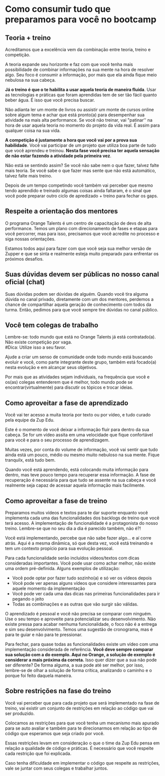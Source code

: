 # Como consumir tudo que preparamos para você no bootcamp

## Teoria + treino

Acreditamos que a excelência vem da combinação entre teoria, treino e competição.

A teoria expande seu horizonte e faz com que você tenha mais possibilidade de combinar informações na sua mente na hora de resolver algo. 
Seu foco é consumir a informação, por mais que ela ainda fique meio nebulosa na sua cabeça.

**Já o treino é que o te habilita a usar aquela teoria de maneira fluida**. 
Usar as tecnologias e práticas que foram aprendidas tem de ser tão fácil quanto beber água. É isso que você precisa buscar.

Não adianta ler um monte de livros ou assistir um monte de cursos online sobre algum tema e achar que está pronto(a) para desempenhar sua atividade                       na mais alta performance.                                                                                                                                                 Se você não treinar, vai "patinar'' na hora de usar aquela teoria no momento do projeto da vida real.                                                                      É assim para qualquer coisa na sua vida.

**A competição é justamente a hora que você vai por a prova sua habilidade**. Você vai participar de um projeto que utiliza boa parte de tudo que você aprendeu e treinou. **Nesta fase você precisa ter aquela sensação de não estar fazendo a atividade pela primeira vez**. 

Não está se sentindo assim? Se você não sabe nem o que fazer, talvez falte mais teoria. Se você sabe o que fazer mas sente que não está automático, talvez falte mais treino.

Depois de um tempo competindo você também vai perceber que mesmo tendo aprendido e treinado algumas coisas ainda faltaram, é o sinal que você pode preparar outro ciclo de apredizado + treino para fechar os gaps.

## Respeite a orientação dos mentores

O programa Orange Talents é um centro de capacitação de devs de alta performance. Temos um plano com direcionamento de fases e etapas para você percorrer, mas para isso, precisamos que você acredite no processo e siga nossas orientações. 
  
Estamos todos aqui para fazer com que você seja sua melhor versão de Zupper e que se sinta e realmente esteja muito preparadx                                           para enfrentar os próximos desafios.

## Suas dúvidas devem ser públicas no nosso canal oficial (chat)

Suas dúvidas podem ser dúvidas de alguém. Quando você tira alguma dúvida no canal privado, diretamente com um dos mentores, perdemos a chance                             de compartilhar aquela geração de conhecimento com todos da turma. Então, pedimos para que você sempre tire dúvidas no canal público.


## Você tem colegas de trabalho 

Lembre-se: todo mundo que está no Orange Talents já está contratado(a).   
  Não existe competição por vaga.   
  #Dica: Utilize isso a seu favor.
  
Ajude a criar um senso de comunidade onde todo mundo está buscando evoluir e você, como parte integrante deste grupo, também está focado(a) nesta evolução e em alcançar seus objetivos.

Por mais que as atividades sejam individuais, na frequência que você e os(as) colegas entenderem que é melhor, todo mundo pode se encontrar(virtualmente) para discutir os tópicos e trocar ideias.

## Como aproveitar a fase de aprendizado

Você vai ter acesso a muita teoria por texto ou por vídeo, e tudo curado pela equipe da Zup Edu.

Este é o momento de você deixar a informação fluir para dentro da sua cabeça. Se for um vídeo assita em uma velocidade que fique confortável para você e para o seu processo de aprendizagem. 

Muitas vezes, por conta do volume de informação, você vai sentir que tudo ainda está um pouco, médio ou mesmo muito nebuloso na sua mente.                             Fique tranquilx, está tudo bem. 
  
Quando você está aprendendo, está colocando muita informação para dentro, mas teve pouco tempo para recuperar essa informação. A fase de recuperação é necessária para que tudo se assente na sua cabeça e você realmente seja capaz de acessar aquela informação mais facilmente.


## Como aproveitar a fase de treino 

Preparamos muitos vídeos e textos para te dar suporte enquanto você implementa cada uma das funcionalidades dos backlogs de treino que você terá acesso.
A implementação de funcionalidade é a protagonista do nosso treino. Lembre-se que no seu dia a dia é parecido também, não é?!  
  
  Você está implementando, percebe que não sabe fazer algo... e aí corre atrás. Aqui é a mesma dinâmica, só que desta vez, você está treinando e tem um contexto propício para sua evolução pessoal.

Para cada funcionalidade serão incluídos vídeos/textos com dicas consideradas importantes. Você pode usar como achar melhor, não existe uma ordem pré-definida. Alguns exemplos de utilização:

* Você pode optar por fazer tudo sozinho(a) e só ver os vídeos depois
* Você pode ver apenas alguns vídeos que considere interessantes para aquele momento da implementação
* Você pode ver cada uma das dicas nas primeiras funcionalidades para ir pegando o jeito
* Todas as combinações e as outras que vão surgir são válidas. 

O aprendizado é pessoal e você não precisa se comparar com ninguém. Use o seu tempo e aproveite para potencializar seu desenvolvimento. Não existe pressa ​para acabar nenhuma funcionalidade, o foco não é a entrega e sim seu desenvolvimento. Temos uma sugestão de cronograma, mas é para te guiar e não para te pressionar.

Para fechar, para quase todas as funcionalidades existe um vídeo com uma implementação considerada de referência. **Você deve sempre comparar sua solução com a do exemplo. Aqui no Orange, a solução de exemplo é considerar a mais próxima da correta.** Isso quer dizer que a sua não pode ser diferente? De forma alguma, a sua pode até ser melhor, por isso, lembre-se de olhar a solução de forma crítica, analizando o caminho e o porque foi feito daquela maneira. 

## Sobre restrições na fase do treino

Você vai perceber que para cada projeto que será implementado na fase de treino, vai existir um conjunto de restrições em relação ao código que vai ser produzido.

Colocamos as restrições para que você tenha um mecanismo mais apurado para se auto avaliar e também para te direcionarmos em relação ao tipo de código que esperamos que seja criado por você.

Essas restrições levam em consideração o que o time da Zup Edu pensa em relação a qualidade de código e práticas.                                                          É necessário que você respeite cada restrição que foi explicada. 

Caso tenha dificuldade em implementar o código que respeite as restrições, vale se juntar com seus colegas e trabalhar juntos.




